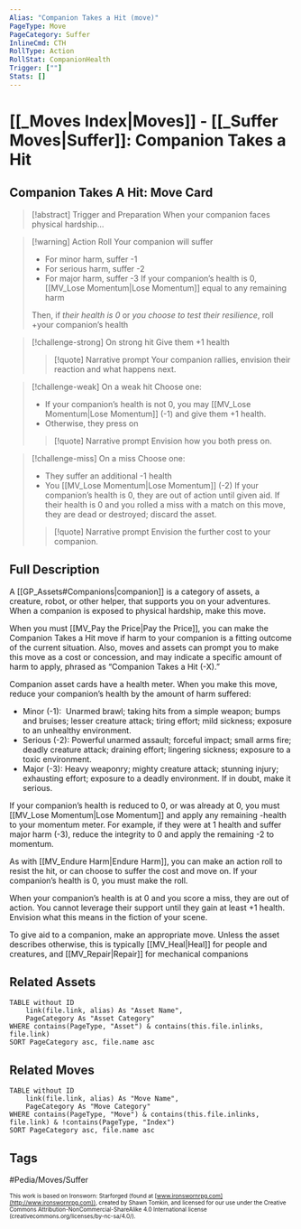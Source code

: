 ```yaml
---
Alias: "Companion Takes a Hit (move)"
PageType: Move
PageCategory: Suffer
InlineCmd: CTH
RollType: Action
RollStat: CompanionHealth
Trigger: [""] 
Stats: []
---
```

# [[_Moves Index|Moves]] - [[_Suffer Moves|Suffer]]: Companion Takes a Hit

## Companion Takes A Hit: Move Card
>[!abstract]  Trigger and Preparation
>When your companion faces physical hardship...

> [!warning] Action Roll
> Your companion will suffer
>- For minor harm, suffer -1
>- For serious harm, suffer -2
>- For major harm, suffer -3
> If your companion’s health is 0, [[MV_Lose Momentum|Lose Momentum]] equal to any remaining harm
> 
> Then, if *their health is 0* or *you choose to test their resilience*, roll +your companion’s health

> [!challenge-strong] On strong hit
> Give them +1 health
> > [!quote] Narrative prompt
> > Your companion rallies, envision their reaction and what happens next.

> [!challenge-weak] On a weak hit
> Choose one:
>- If your companion’s health is not 0, you may [[MV_Lose Momentum|Lose Momentum]] (-1) and give them +1 health.
>- Otherwise, they press on
> > [!quote] Narrative prompt
> > Envision how you both press on.

> [!challenge-miss] On a miss
> Choose one:
>- They suffer an additional -1 health
>- You [[MV_Lose Momentum|Lose Momentum]] (-2)
>If your companion’s health is 0, they are out of action until given aid. 
>If their health is 0 and you rolled a miss with a match on this move, they are dead or destroyed; discard the asset.
> > [!quote] Narrative prompt
> > Envision the further cost to your companion.

## Full Description
A [[GP_Assets#Companions|companion]] is a category of assets, a creature, robot, or other helper, that supports you on your adventures. When a companion is exposed to physical hardship, make this move. 

When you must [[MV_Pay the Price|Pay the Price]], you can make the Companion Takes a Hit move if harm to your companion is a fitting outcome of the current situation. Also, moves and assets can prompt you to make this move as a cost or concession, and may indicate a specific amount of harm to apply, phrased as “Companion Takes a Hit (-X).” 

Companion asset cards have a health meter. When you make this move, reduce your companion’s health by the amount of harm suffered: 
- Minor (-1):  Unarmed brawl; taking hits from a simple weapon; bumps and bruises; lesser creature attack; tiring effort; mild sickness; exposure to an unhealthy environment.
- Serious (-2): Powerful unarmed assault; forceful impact; small arms fire; deadly creature attack; draining effort; lingering sickness; exposure to a toxic environment.
- Major (-3): Heavy weaponry; mighty creature attack; stunning injury; exhausting effort; exposure to a deadly environment.
If in doubt, make it serious. 

If your companion’s health is reduced to 0, or was already at 0, you must [[MV_Lose Momentum|Lose Momentum]] and apply any remaining -health to your momentum meter. For example, if they were at 1 health and suffer major harm (-3), reduce the integrity to 0 and apply the remaining -2 to momentum. 

As with [[MV_Endure Harm|Endure Harm]], you can make an action roll to resist the hit, or can choose to suffer the cost and move on. If your companion’s health is 0, you must make the roll. 

When your companion’s health is at 0 and you score a miss, they are out of action. You cannot leverage their support until they gain at least +1 health. Envision what this means in the fiction of your scene. 

To give aid to a companion, make an appropriate move. Unless the asset describes otherwise, this is typically [[MV_Heal|Heal]] for people and creatures, and [[MV_Repair|Repair]] for mechanical companions

## Related Assets
```dataview
TABLE without ID
	link(file.link, alias) As "Asset Name",
	PageCategory As "Asset Category"
WHERE contains(PageType, "Asset") & contains(this.file.inlinks, file.link)
SORT PageCategory asc, file.name asc
```

## Related Moves
```dataview
TABLE without ID
	link(file.link, alias) As "Move Name",
	PageCategory As "Move Category"
WHERE contains(PageType, "Move") & contains(this.file.inlinks, file.link) & !contains(PageType, "Index")
SORT PageCategory asc, file.name asc
```

## Tags

#Pedia/Moves/Suffer 

<font size=-2>This work is based on Ironsworn: Starforged (found at [www.ironswornrpg.com](http://www.ironswornrpg.com)), created by Shawn Tomkin, and licensed for our use under the Creative Commons Attribution-NonCommercial-ShareAlike 4.0 International license  (creativecommons.org/licenses/by-nc-sa/4.0/).</font>